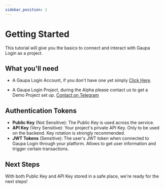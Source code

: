 ```yaml
---
sidebar_position: 1
---
```


# Getting Started

This tutorial will give you the basics to connect and interact with Gaupa Login as a project. 

## What you'll need

- A Gaupa Login Account, if you don't have one yet simply [Click Here](https://dev-auth.gaupa.xyz/login).

- A Gaupa Login Project, during the Alpha please contact us to get a Demo Project set up. [Contact on Telegram](https://t.me/JoaquimTirach)

## Authentication Tokens

- **Public Key** (Not Sensitive): The Public Key is used across the service. 
- **API Key** (Very Sensitive): Your project's private API Key. Only to be used on the backend. Key rotation is strongly recommended.
- **JWT Tokens** (Sensitive): The user's JWT token when connected to Gaupa Login through your platform. Allows to get user information and trigger certain transactions.

## Next Steps

With both Public Key and API Key stored in a safe place, we're ready for the next steps!
